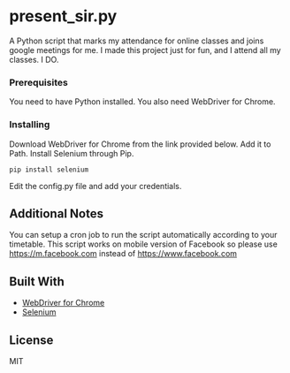 # present_sir.py

A Python script that marks my attendance for online classes and joins google meetings for me. I made this project just for fun, and I attend all my classes. I DO.

### Prerequisites

You need to have Python installed. You also need WebDriver for Chrome.

### Installing

Download WebDriver for Chrome from the link provided below. Add it to Path. Install Selenium through Pip.

```
pip install selenium
```

Edit the config.py file and add your credentials.

## Additional Notes

You can setup a cron job to run the script automatically according to your timetable. This script works on mobile version of Facebook so please use https://m.facebook.com instead of https://www.facebook.com

## Built With

- [WebDriver for Chrome](https://chromedriver.chromium.org/downloads)
- [Selenium](https://selenium-python.readthedocs.io/)

## License

MIT
